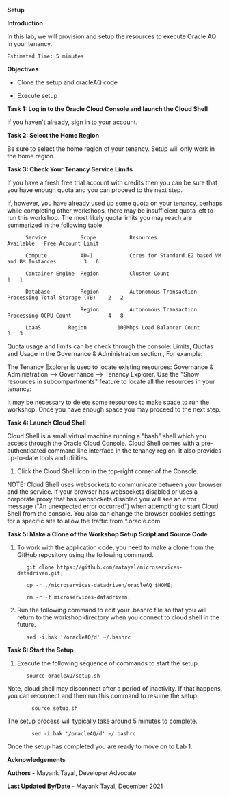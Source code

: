   **Setup**

  **Introduction**
  
  In this lab, we will provision and setup the resources to execute Oracle AQ in your tenancy.

    Estimated Time: 5 minutes


**Objectives**

   - Clone the setup and oracleAQ code
   
   - Execute setup
   
**Task 1: Log in to the Oracle Cloud Console and launch the Cloud Shell**

  If you haven't already, sign in to your account.

**Task 2: Select the Home Region**

  Be sure to select the home region of your tenancy. Setup will only work in the home region.



**Task 3: Check Your Tenancy Service Limits**

  If you have a fresh free trial account with credits then you can be sure that you have enough quota and you can proceed to the next step.

  If, however, you have already used up some quota on your tenancy, perhaps while completing other workshops, there may be insufficient quota left to run this workshop. The most likely quota limits you may reach are summarized in the following table.

          Service	        Scope	        Resources                                          Available   Free Account Limit

          Compute	        AD-1	        Cores for Standard.E2 based VM and BM Instances	        3	6

          Container Engine  Region	        Cluster Count	                                        1	1

          Database	        Region	        Autonomous Transaction Processing Total Storage (TB)	2	2

                            Region	        Autonomous Transaction Processing OCPU Count	        4	8

          LbaaS	        Region	        100Mbps Load Balancer Count	                        3	3
  
  Quota usage and limits can be check through the console: Limits, Quotas and Usage in the Governance & Administration section , For example:



  The Tenancy Explorer is used to locate existing resources: Governance & Administration --> Governance --> Tenancy Explorer. Use the "Show resources in subcompartments" feature to locate all the resources in your tenancy:



  It may be necessary to delete some resources to make space to run the workshop. Once you have enough space you may proceed to the next step.

**Task 4: Launch Cloud Shell**

  Cloud Shell is a small virtual machine running a "bash" shell which you access through the Oracle Cloud Console. Cloud Shell comes with a pre-authenticated command line interface in the tenancy region. It also provides up-to-date tools and utilities.

   1. Click the Cloud Shell icon in the top-right corner of the Console.


  NOTE: Cloud Shell uses websockets to communicate between your browser and the service. If your browser has websockets disabled or uses a corporate proxy that has websockets disabled you will see an error message ("An unexpected error occurred") when attempting to start Cloud Shell from the console. You also can change the browser cookies settings for a specific site to allow the traffic from *.oracle.com

**Task 5: Make a Clone of the Workshop Setup Script and Source Code**

  1. To work with the application code, you need to make a clone from the GitHub repository using the following command.

            

            git clone https://github.com/matayal/microservices-datadriven.git;
            
            cp -r ./microservices-datadriven/oracleAQ $HOME;
            
            rm -r -f microservices-datadriven;

            

  2. Run the following command to edit your .bashrc file so that you will return to the workshop directory when you connect to cloud shell in the future.
   
            

            sed -i.bak '/oracleAQ/d' ~/.bashrc

            

 **Task 6: Start the Setup**
 
  1. Execute the following sequence of commands to start the setup.

            

            source oracleAQ/setup.sh

            
    
  Note, cloud shell may disconnect after a period of inactivity. If that happens, you can reconnect and then run this command to resume the setup:

            

            source setup.sh

            
    
  The setup process will typically take around 5 minutes to complete.

            sed -i.bak '/oracleAQ/d' ~/.bashrc
  
  Once the setup has completed you are ready to move on to Lab 1.







  **Acknowledgements**
  
  **Authors -** Mayank Tayal, Developer Advocate
 
  **Last Updated By/Date -** Mayank Tayal, December 2021
